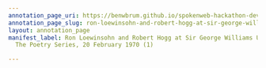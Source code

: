 ```yaml
---
annotation_page_uri: https://benwbrum.github.io/spokenweb-hackathon-development-noterms/annotations/ron-loewinsohn-and-robert-hogg-at-sir-george-williams-university-the-poetry-series-20-february-1970-1--canvas-1-toc.json
annotation_page_slug: ron-loewinsohn-and-robert-hogg-at-sir-george-williams-university-the-poetry-series-20-february-1970-1--canvas-1-toc
layout: annotation_page
manifest_label: Ron Loewinsohn and Robert Hogg at Sir George Williams University,
  The Poetry Series, 20 February 1970 (1)

---
```

